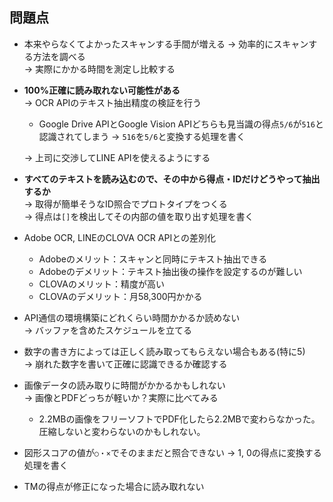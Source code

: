 ## 問題点
- 本来やらなくてよかったスキャンする手間が増える
→ 効率的にスキャンする方法を調べる  
→ 実際にかかる時間を測定し比較する

- **100%正確に読み取れない可能性がある**  
→ OCR APIのテキスト抽出精度の検証を行う
  - Google Drive APIとGoogle Vision APIどちらも見当識の得点`5/6`が`516`と認識されてしまう
  → `516`を`5/6`と変換する処理を書く  

  → 上司に交渉してLINE APIを使えるようにする  

- **すべてのテキストを読み込むので、その中から得点・IDだけどうやって抽出するか**  
→ 取得が簡単そうなID照合でプロトタイプをつくる  
→ 得点は`[]`を検出してその内部の値を取り出す処理を書く

- Adobe OCR, LINEのCLOVA OCR APIとの差別化
  - Adobeのメリット：スキャンと同時にテキスト抽出できる
  - Adobeのデメリット：テキスト抽出後の操作を設定するのが難しい
  - CLOVAのメリット：精度が高い
  - CLOVAのデメリット：月58,300円かかる  

- API通信の環境構築にどれくらい時間かかるか読めない  
→ バッファを含めたスケジュールを立てる
- 数字の書き方によっては正しく読み取ってもらえない場合もある(特に5)  
→ 崩れた数字を書いて正確に認識できるか確認する
- 画像データの読み取りに時間がかかるかもしれない  
→ 画像とPDFどっちが軽いか？実際に比べてみる
  - 2.2MBの画像をフリーソフトでPDF化したら2.2MBで変わらなかった。圧縮しないと変わらないのかもしれない。
- 図形スコアの値が`○・×`でそのままだと照合できない
→ 1, 0の得点に変換する処理を書く
- TMの得点が修正になった場合に読み取れない